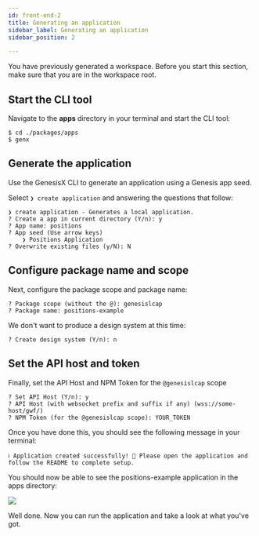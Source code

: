 ```yaml
---
id: front-end-2
title: Generating an application
sidebar_label: Generating an application
sidebar_position: 2

---
```




You have previously generated a workspace. Before you start this section, make sure that you are in the workspace root.

## Start the CLI tool
Navigate to the **apps** directory in your terminal and start the CLI tool:
```
$ cd ./packages/apps
$ genx
```

## Generate the application
Use the GenesisX CLI to generate an application using a Genesis app seed. 

Select `❯ create application` and answering the questions that follow:

```
❯ create application - Generates a local application.
? Create a app in current directory (Y/n): y
? App name: positions
? App seed (Use arrow keys)
    ❯ Positions Application
? Overwrite existing files (y/N): N
```

## Configure package name and scope
Next, configure the package scope and package name:
<!-- TODO: this package name need to be foundation-ui? -->
```
? Package scope (without the @): genesislcap
? Package name: positions-example
```

We don't want to produce a design system at this time:
```
? Create design system (Y/n): n
```

## Set the API host and token
Finally, set the API Host and NPM Token for the `@genesislcap` scope
<!-- TODO: what will the user set the API Host to? -->
```
? Set API Host (Y/n): y
? API Host (with websocket prefix and suffix if any) (wss://some-host/gwf/) 
? NPM Token (for the @genesislcap scope): YOUR_TOKEN
```

Once you have done this, you should see the following message in your terminal:
```
ℹ Application created successfully! 🎉 Please open the application and follow the README to complete setup.
```
You should now be able to see the positions-example application in the apps directory:

![](/img/btfe--positions-exampleb--dir.png)

Well done. Now you can run the application and take a look at what you've got.

